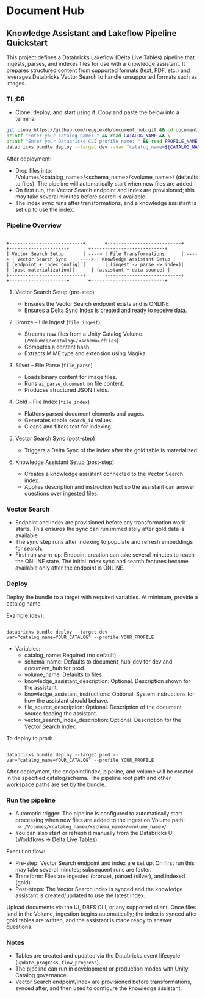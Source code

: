 # Document Hub
## Knowledge Assistant and Lakeflow Pipeline Quickstart

This project defines a Databricks Lakeflow (Delta Live Tables) pipeline that ingests, parses, and indexes files for use with a knowledge assistant. It prepares structured content from supported formats (text, PDF, etc.) and leverages Databricks Vector Search to handle unsupported formats such as images.

### TL;DR

- Clone, deploy, and start using it. Copy and paste the below into a terminal
```bash
git clone https://github.com/reggie-db/document_hub.git && cd document_hub && \
printf "Enter your catalog name: " && read CATALOG_NAME && \
printf "Enter your Databricks CLI profile name: " && read PROFILE_NAME && \
databricks bundle deploy --target dev --var "catalog_name=${CATALOG_NAME}" --profile "${PROFILE_NAME}"
```
After deployment:
- Drop files into: /Volumes/<catalog_name>/<schema_name>/<volume_name>/ (defaults to files). The pipeline will automatically start when new files are added.
- On first run, the Vector Search endpoint and index are provisioned; this may take several minutes before search is available.
- The index sync runs after transformations, and a knowledge assistant is set up to use the index.


### Pipeline Overview
```

+---------------------------+       +---------------------------+       +---------------------+       +---------------------------+
| Vector Search Setup       | ----> | File Transformations      | ----> | Vector Search Sync   | ----> | Knowledge Assistant Setup |
| (endpoint + index config) |       | (ingest -> parse -> index)|       | (post-materialization)|      | (assistant + data source) |
+---------------------------+       +---------------------------+       +---------------------+       +---------------------------+
```
1. Vector Search Setup (pre-step)
   - Ensures the Vector Search endpoint exists and is ONLINE.
   - Ensures a Delta Sync Index is created and ready to receive data.

2. Bronze – File Ingest (`file_ingest`)
   - Streams raw files from a Unity Catalog Volume (`/Volumes/<catalog>/<schema>/files`).
   - Computes a content hash.
   - Extracts MIME type and extension using Magika.

3. Silver – File Parse (`file_parse`)
   - Loads binary content for image files.
   - Runs `ai_parse_document` on file content.
   - Produces structured JSON fields.

4. Gold – File Index (`file_index`)
   - Flattens parsed document elements and pages.
   - Generates stable `search_id` values.
   - Cleans and filters text for indexing.

5. Vector Search Sync (post-step)
   - Triggers a Delta Sync of the index after the gold table is materialized.

6. Knowledge Assistant Setup (post-step)
   - Creates a knowledge assistant connected to the Vector Search index.
   - Applies description and instruction text so the assistant can answer questions over ingested files.

### Vector Search

- Endpoint and index are provisioned before any transformation work starts. This ensures the sync can run immediately after gold data is available.
- The sync step runs after indexing to populate and refresh embeddings for search.
- First run warm-up: Endpoint creation can take several minutes to reach the ONLINE state. The initial index sync and search features become available only after the endpoint is ONLINE.


### Deploy

Deploy the bundle to a target with required variables. At minimum, provide a catalog name.

Example (dev):
```

databricks bundle deploy --target dev --var="catalog_name=YOUR_CATALOG" --profile YOUR_PROFILE
```
- Variables:
  - catalog_name: Required (no default).
  - schema_name: Defaults to document_hub_dev for dev and document_hub for prod.
  - volume_name: Defaults to files.
  - knowledge_assistant_description: Optional. Description shown for the assistant.
  - knowledge_assistant_instructions: Optional. System instructions for how the assistant should behave.
  - file_source_description: Optional. Description of the document source feeding the assistant.
  - vector_search_index_description: Optional. Description for the Vector Search index.

To deploy to prod:
```

databricks bundle deploy --target prod --var="catalog_name=YOUR_CATALOG" --profile YOUR_PROFILE
```
After deployment, the endpoint/index, pipeline, and volume will be created in the specified catalog/schema. The pipeline root path and other workspace paths are set by the bundle.

### Run the pipeline

- Automatic trigger: The pipeline is configured to automatically start processing when new files are added to the ingestion Volume path:
  - `/Volumes/<catalog_name>/<schema_name>/<volume_name>/`
- You can also start or refresh it manually from the Databricks UI (Workflows → Delta Live Tables).

Execution flow:
- Pre-step: Vector Search endpoint and index are set up. On first run this may take several minutes; subsequent runs are faster.
- Transform: Files are ingested (bronze), parsed (silver), and indexed (gold).
- Post-steps: The Vector Search index is synced and the knowledge assistant is created/updated to use the latest index.

Upload documents via the UI, DBFS CLI, or any supported client. Once files land in the Volume, ingestion begins automatically; the index is synced after gold tables are written, and the assistant is made ready to answer questions.

### Notes

- Tables are created and updated via the Databricks event lifecycle (`update_progress`, `flow_progress`).
- The pipeline can run in development or production modes with Unity Catalog governance.
- Vector Search endpoint/index are provisioned before transformations, synced after, and then used to configure the knowledge assistant.
